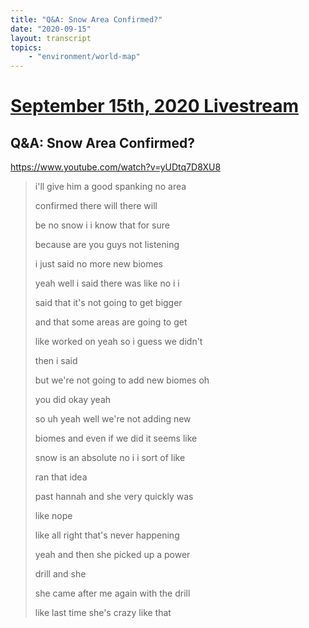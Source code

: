 ```yaml
---
title: "Q&A: Snow Area Confirmed?"
date: "2020-09-15"
layout: transcript
topics:
    - "environment/world-map"
---
```

# [September 15th, 2020 Livestream](../2020-09-15.md)
## Q&A: Snow Area Confirmed?
https://www.youtube.com/watch?v=yUDtq7D8XU8
> i'll give him a good spanking no area
> 
> confirmed there will there will
> 
> be no snow i i know that for sure
> 
> because are you guys not listening
> 
> i just said no more new biomes
> 
> yeah well i said there was like no i i
> 
> said that it's not going to get bigger
> 
> and that some areas are going to get
> 
> like worked on yeah so i guess we didn't
> 
> then i said
> 
> but we're not going to add new biomes oh
> 
> you did okay yeah
> 
> so uh yeah well we're not adding new
> 
> biomes and even if we did it seems like
> 
> snow is an absolute no i i sort of like
> 
> ran that idea
> 
> past hannah and she very quickly was
> 
> like nope
> 
> like all right that's never happening
> 
> yeah and then she picked up a power
> 
> drill and she
> 
> she came after me again with the drill
> 
> like last time she's crazy like that
> 
